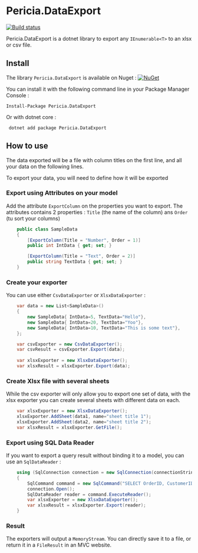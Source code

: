 # Pericia.DataExport

[![Build status](https://pericia.visualstudio.com/Pericia.DataExport/_apis/build/status/Pericia.DataExport-CI)](https://pericia.visualstudio.com/Pericia.DataExport/_build/latest?definitionId=7)

Pericia.DataExport is a dotnet library to export any `IEnumerable<T>` to an xlsx or csv file.

## Install 

The library `Pericia.DataExport` is available on Nuget : [![NuGet](https://img.shields.io/nuget/v/Pericia.DataExport.svg)](https://www.nuget.org/packages/Pericia.DataExport/)

You can install it with the following command line in your Package Manager Console :

	Install-Package Pericia.DataExport

Or with dotnet core :

	 dotnet add package Pericia.DataExport 

## How to use

The data exported will be a file with column titles on the first line, and all your data on the following lines.

To export your data, you will need to define how it will be exported

### Export using Attributes on your model

Add the attribute `ExportColumn` on the properties you want to export. The attributes contains 2 properties : `Title` (the name of the column) ans `Order` (tu sort your columns)
```cs
    public class SampleData
    {
        [ExportColumn(Title = "Number", Order = 1)]
        public int IntData { get; set; }

        [ExportColumn(Title = "Text", Order = 2)]
        public string TextData { get; set; }
    }
```
### Create your exporter

You can use either `CsvDataExporter` or `XlsxDataExporter` :
```cs
	var data = new List<SampleData>()
	{
		new SampleData{ IntData=5, TextData="Hello"},
		new SampleData{ IntData=20, TextData="Yoo"},
		new SampleData{ IntData=10, TextData="This is some text"},
	};

	var csvExporter = new CsvDataExporter();
	var csvResult = csvExporter.Export(data);
	
	var xlsxExporter = new XlsxDataExporter();
	var xlsxResult = xlsxExporter.Export(data);
```
### Create Xlsx file with several sheets

While the csv exporter will only allow you to export one set of data, with the xlsx exporter you can create several sheets with different data on each.
```cs
	var xlsxExporter = new XlsxDataExporter();
	xlsxExporter.AddSheet(data1, name="sheet title 1");
	xlsxExporter.AddSheet(data2, name="sheet title 2");
	var xlsxResult = xlsxExporter.GetFile();
```
### Export using SQL Data Reader

If you want to export a query result without binding it to a model, you can use an `SqlDataReader` :
```cs
	using (SqlConnection connection = new SqlConnection(connectionString))
	{
		SqlCommand command = new SqlCommand("SELECT OrderID, CustomerID FROM dbo.Orders", connection);
		connection.Open();
		SqlDataReader reader = command.ExecuteReader();
		var xlsxExporter = new XlsxDataExporter();
		var xlsxResult = xlsxExporter.Export(reader);
	}
```
### Result

The exporters will output a `MemoryStream`. You can directly save it to a file, or return it in a `FileResult` in an MVC website.
